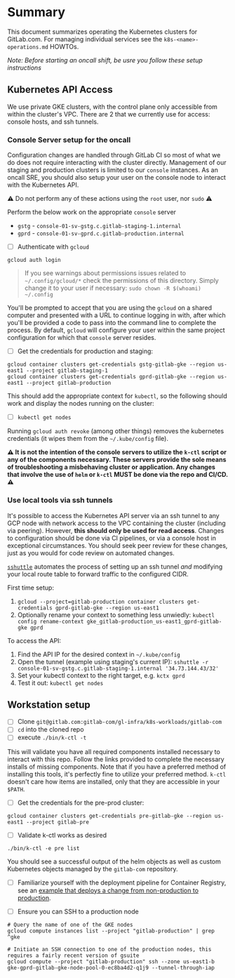 # Summary

This document summarizes operating the Kubernetes clusters
for GitLab.com. For managing individual services see the
`k8s-<name>-operations.md` HOWTOs.

_Note: Before starting an oncall shift, be usre you follow these setup
instructions_

## Kubernetes API Access

We use private GKE clusters, with the control plane only accessible from within
the cluster's VPC. There are 2 that we currently use for access: console hosts,
and ssh tunnels.

### Console Server setup for the oncall

Configuration changes are handled through GitLab CI so most of what we do does
not require interacting with the cluster directly. Management of our staging and production clusters is
limited to our `console` instances.  As an oncall SRE, you should also setup
your user on the console node to interact with the Kubernetes API.

:warning: Do not perform any of these actions using the `root` user, nor `sudo` :warning:

Perform the below work on the appropriate `console` server

* `gstg` - `console-01-sv-gstg.c.gitlab-staging-1.internal`
* `gprd` - `console-01-sv-gprd.c.gitlab-production.internal`

- [ ] Authenticate with `gcloud`

```
gcloud auth login
```

> If you see warnings about permissions issues related to `~/.config/gcloud/*`
> check the permissions of this directory.  Simply change it to your user if
> necessary: `sudo chown -R $(whoami) ~/.config`

You'll be prompted to accept that you are using the `gcloud` on a shared
computer and presented with a URL to continue logging in with, after which
you'll be provided a code to pass into the command line to complete the
process.  By default, `gcloud` will configure your user within the same project
configuration for which that `console` server resides.

- [ ] Get the credentials for production and staging:

```
gcloud container clusters get-credentials gstg-gitlab-gke --region us-east1 --project gitlab-staging-1
gcloud container clusters get-credentials gprd-gitlab-gke --region us-east1 --project gitlab-production
```

This should add the appropriate context for `kubectl`, so the following should
work and display the nodes running on the cluster:

- [ ] `kubectl get nodes`

Running `gcloud auth revoke` (among other things) removes the kubernetes credentials (it wipes them from the `~/.kube/config` file).

**:warning: It is not the intention of the console servers to utilize the `k-ctl`
script or any of the components necessary.  These servers provide the sole means
of troubleshooting a misbehaving cluster or application.  Any changes that
involve the use of `helm` or `k-ctl` MUST be done via the repo and CI/CD.
:warning:**

### Use local tools via ssh tunnels

It's possible to access the Kubernetes API server via an ssh tunnel to any GCP
node with network access to the VPC containing the cluster (including via
peering). However, **this should only be used for read access**. Changes to
configuration should be done via CI pipelines, or via a console host in
exceptional circumstances. You should seek peer review for these changes, just
as you would for code review on automated changes.

[`sshuttle`](https://github.com/sshuttle/sshuttle) automates the process of
setting up an ssh tunnel _and_ modifying your local route table to forward
traffic to the configured CIDR.

First time setup:

1. `gcloud --project=gitlab-production container clusters get-credentials gprd-gitlab-gke --region us-east1`
1. Optionally rename your context to something less unwiedly: `kubectl config rename-context gke_gitlab-production_us-east1_gprd-gitlab-gke gprd`

To access the API:

1. Find the API IP for the desired context in `~/.kube/config`
1. Open the tunnel (example using staging's current IP): `sshuttle -r console-01-sv-gstg.c.gitlab-staging-1.internal '34.73.144.43/32'`
1. Set your kubectl context to the right target, e.g. `kctx gprd`
1. Test it out: `kubectl get nodes`

## Workstation setup

- [ ] Clone `git@gitlab.com:gitlab-com/gl-infra/k8s-workloads/gitlab-com`
- [ ] `cd` into the cloned repo
- [ ] execute `./bin/k-ctl -t`

This will validate you have all required components installed necessary to
interact with this repo.  Follow the links provided to complete the necessary
installs of missing components.  Note that if you have a preferred method of
installing this tools, it's perfectly fine to utilize your preferred method.
`k-ctl` doesn't care how items are installed, only that they are accessible in
your `$PATH`.

- [ ] Get the credentials for the pre-prod cluster:

```
gcloud container clusters get-credentials pre-gitlab-gke --region us-east1 --project gitlab-pre
```

- [ ] Validate k-ctl works as desired

```
./bin/k-ctl -e pre list
```

You should see a successful output of the helm objects as well as custom
Kubernetes objects managed by the `gitlab-com` repository.


- [ ] Familiarize yourself with the deployment pipeline for Container Registry, see an
  [example that deploys a change from non-production to production](https://ops.gitlab.net/gitlab-com/gl-infra/k8s-workloads/gitlab-com/pipelines/75089).

- [ ] Ensure you can SSH to a production node

```
# Query the name of one of the GKE nodes
gcloud compute instances list --project "gitlab-production" | grep ^gke

# Initiate an SSH connection to one of the production nodes, this requires a fairly recent version of gsuite
gcloud compute --project "gitlab-production" ssh --zone us-east1-b gke-gprd-gitlab-gke-node-pool-0-ec8ba4d2-q1j9 --tunnel-through-iap
```
